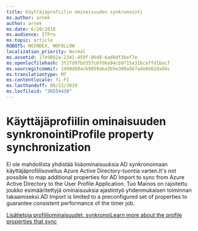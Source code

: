 ```yaml
---
title: Käyttäjäprofiilin ominaisuuden synkronointi
ms.author: arnek
author: arnek
ms.date: 6/20/2018
ms.audience: ITPro
ms.topic: article
ROBOTS: NOINDEX, NOFOLLOW
localization_priority: Normal
ms.assetid: 17e9882a-2341-459f-86d8-6ad8df3bef7e
ms.openlocfilehash: 3f2fd97bd357c6fd6a94cb9715a316ca7fd1bacf
ms.sourcegitcommit: 1d98db8acb9959aba3b5e308a567ade6b62da56c
ms.translationtype: MT
ms.contentlocale: fi-FI
ms.lasthandoff: 08/22/2019
ms.locfileid: "36554438"
---
```

# <a name="profile-property-synchronization"></a><span data-ttu-id="7fa0a-102">Käyttäjäprofiilin ominaisuuden synkronointi</span><span class="sxs-lookup"><span data-stu-id="7fa0a-102">Profile property synchronization</span></span>

<span data-ttu-id="7fa0a-103">Ei ole mahdollista yhdistää lisäominaisuuksia AD synkronoimaan käyttäjäprofiilisovellus Azure Active Directory-tuontia varten.</span><span class="sxs-lookup"><span data-stu-id="7fa0a-103">It's not possible to map additional properties for AD Import to sync from Azure Active Directory to the User Profile Application.</span></span> <span data-ttu-id="7fa0a-104">Tuo Mainos on rajoitettu joukko esimääritettyjä ominaisuuksia ajastintyö yhdenmukaisen toiminnan takaamiseksi.</span><span class="sxs-lookup"><span data-stu-id="7fa0a-104">AD Import is limited to a preconfigured set of properties to guarantee consistent performance of the timer job.</span></span>
  
[<span data-ttu-id="7fa0a-105">Lisätietoja profiiliominaisuudet, synkronoi</span><span class="sxs-lookup"><span data-stu-id="7fa0a-105">Learn more about the profile properties that sync</span></span>](https://go.microsoft.com/fwlink/?linkid=875671)
  

